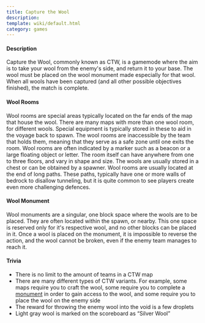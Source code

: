 ```yaml
---
title: Capture the Wool
description: 
template: wiki/default.html
category: games
---
```


#### Description 

Capture the Wool, commonly known as CTW, is a gamemode where the aim is to take your wool from the enemy's side, and return it to your base. The wool must be placed on the wool monument made especially for that wool. When all wools have been captured (and all other possible objectives finished), the match is complete.
   
#### Wool Rooms

Wool rooms are special areas typically located on the far ends of the map that house the wool. There are many maps with more than one wool room, for different wools. Special equipment is typically stored in these to aid in the voyage back to spawn. The wool rooms are inaccessible by the team that holds them, meaning that they serve as a safe zone until one exits the room. Wool rooms are often indicated by a marker such as a beacon or a large floating object or letter. The room itself can have anywhere from one to three floors, and vary in shape and size. The wools are usually stored in a chest or can be obtained by a spawner. Wool rooms are usually located at the end of long paths. These paths, typically have one or more walls of bedrock to disallow tunneling, but it is quite common to see players create even more challenging defences.

#### Wool Monument
 
Wool monuments are a singular, one block space where the wools are to be placed. They are often located within the spawn, or nearby. This one space is reserved only for it's respective wool, and no other blocks can be placed in it. Once a wool is placed on the monument, it is impossible to reverse the action, and the wool cannot be broken, even if the enemy team manages to reach it.

#### Trivia
- There is no limit to the amount of teams in a CTW map
- There are many different types of CTW variants. For example, some maps require you to craft the wool, some require you to complete a [monument](dtm) in order to gain access to the wool, and some require you to place the wool on the enemy side
- The reward for throwing the enemy wool into the void is a few droplets
- Light gray wool is marked on the scoreboard as “Silver Wool”
